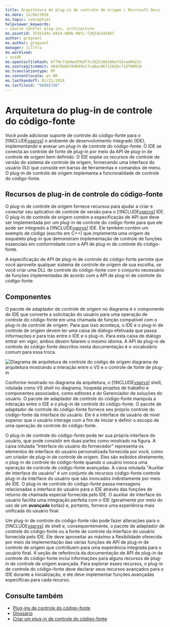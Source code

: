 ```yaml
---
title: Arquitetura de plug-in de controle de origem | Microsoft Docs
ms.date: 11/04/2016
ms.topic: conceptual
helpviewer_keywords:
- source control plug-ins, architecture
ms.assetid: 35351d4c-9414-409b-98fc-f2023e2426b7
author: gregvanl
ms.author: gregvanl
manager: jillfra
ms.workload:
- vssdk
ms.openlocfilehash: 6ff9c73ebbe976df7c3d25304280e743cad0423c
ms.sourcegitcommit: d0425b6b7d4b99e17ca6ac0671282bc718f80910
ms.translationtype: MT
ms.contentlocale: pt-BR
ms.lasthandoff: 02/21/2019
ms.locfileid: "56601726"
---
```

# <a name="source-control-plug-in-architecture"></a>Arquitetura do plug-in de controle do código-fonte
Você pode adicionar suporte de controle do código-fonte para o [!INCLUDE[vsprvs](../../code-quality/includes/vsprvs_md.md)] o ambiente de desenvolvimento integrado (IDE), implementando e anexar um plug-in de controle do código-fonte. O IDE se conecta ao controle de fonte de plug-in por meio da API de plug-in de controle de origem bem definido. O IDE expõe os recursos de controle de versão do sistema de controle de origem, fornecendo uma interface do usuário (IU) que consiste em barras de ferramentas e comandos de menu. O plug-in de controle de origem implementa a funcionalidade de controle do código-fonte.

## <a name="source-control-plug-in-resources"></a>Recursos de plug-in de controle do código-fonte
 O plug-in de controle de origem fornece recursos para ajudar a criar e conectar seu aplicativo de controle de versão para o [!INCLUDE[vsprvs](../../code-quality/includes/vsprvs_md.md)] IDE. O plug-in de controle de origem contém a especificação de API que deve ser implementada por um plug-in de controle do código-fonte para que ele pode ser integrado a [!INCLUDE[vsprvs](../../code-quality/includes/vsprvs_md.md)] IDE. Ele também contém um exemplo de código (escrito em C++) que implementa uma origem de esqueleto plug-in que demonstram implementação de controle de funções essenciais em conformidade com a API de plug-in de controle do código-fonte.

 A especificação de API de plug-in de controle do código-fonte permite que você aproveite qualquer sistema de controle de origem de sua escolha, se você criar uma DLL de controle do código-fonte com o conjunto necessário de funções implementadas de acordo com a API de plug-in de controle do código-fonte.

## <a name="components"></a>Componentes
 O pacote de adaptador de controle de origem no diagrama é o componente do IDE que converte a solicitação do usuário para uma operação de controle do código-fonte em uma chamada de função compatível com o plug-in de controle de origem. Para que isso aconteça, o IDE e o plug-in de controle de origem devem ter uma caixa de diálogo efetivada que passa informações e para trás entre o IDE e o plug-in. Para esta caixa de diálogo entrar em vigor, ambos devem falarem o mesmo idioma. A API de plug-in de controle do código-fonte descritos nesta documentação é o vocabulário comum para essa troca.

 ![Diagrama de arquitetura de controle do código de origem](../../extensibility/internals/media/vs_sccsdk_plug_in_arch.gif "vs_sccsdk_plug_in_arch") diagrama de arquitetura mostrando a interação entre o VS e o controle de fonte de plug-in

 Conforme mostrado no diagrama da arquitetura, o [!INCLUDE[vsprvs](../../code-quality/includes/vsprvs_md.md)] shell, rotulada como VS shell no diagrama, hospeda projetos de trabalho e componentes associados, como editores e do Gerenciador de soluções do usuário. O pacote de adaptador de controle do código-fonte manipula a interação entre o IDE e o plug-in de controle do código-fonte. O pacote de adaptador de controle do código-fonte fornece seu próprio controle do código-fonte da interface do usuário. Ele é a interface de usuário de nível superior que o usuário interage com a fim de iniciar e definir o escopo de uma operação de controle do código-fonte.

 O plug-in de controle do código-fonte pode ter sua própria interface do usuário, que pode consistir em duas partes como mostrado na figura. A caixa rotulada "Interface do usuário do fornecedor" representa os elementos de interface do usuário personalizada fornecida por você, como um criador de plug-in de controle de origem. Eles são exibidos diretamente, o plug-in de controle do código-fonte quando o usuário invoca uma operação de controle de código-fonte avançadas. A caixa rotulada "Auxiliar de interface do usuário" é um conjunto de recursos código-fonte controle plug-in da interface do usuário que são invocados indiretamente por meio do IDE. O plug-in de controle do código-fonte passa mensagens relacionadas a interface do usuário para o IDE através das funções de retorno de chamada especial fornecida pelo IDE. O auxiliar de interface do usuário facilita uma integração perfeita com o IDE (geralmente por meio do uso de um **avançado** botão) e, portanto, fornece uma experiência mais unificada do usuário final.

 Um plug-in de controle do código-fonte não pode fazer alterações para o [!INCLUDE[vsprvs](../../code-quality/includes/vsprvs_md.md)] de shell e, consequentemente, o pacote de adaptador de controle do código-fonte ou a fonte de controle da interface do usuário fornecida pelo IDE. Ele deve aproveitar ao máximo a flexibilidade oferecida por meio da implementação das várias funções de API de plug-in de controle de origem que contribuem para uma experiência integrada para o usuário final. A seção de referência da documentação de API de plug-in de controle do código-fonte inclui informações para alguns recursos de plug-in de controle de origem avançada. Para explorar esses recursos, o plug-in de controle do código-fonte deve declarar seus recursos avançados para o IDE durante a inicialização, e ele deve implementar funções avançadas específicas para cada recurso.

## <a name="see-also"></a>Consulte também
- [Plug-ins de controle do código-fonte](../../extensibility/source-control-plug-ins.md)
- [Glossário](../../extensibility/source-control-plug-in-glossary.md)
- [Criar um plug-in de controle do código-fonte](../../extensibility/internals/creating-a-source-control-plug-in.md)